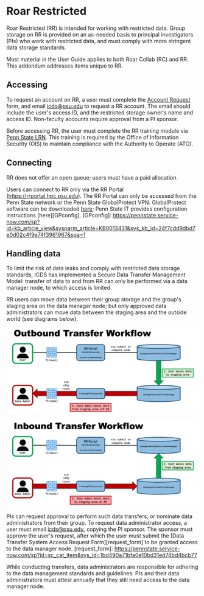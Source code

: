 

# Roar Restricted

Roar Restricted (RR) is intended for working with restricted data.
Group storage on RR is provided on an as-needed basis 
to principal investigators (PIs) who work with restricted data,
and must comply with more stringent data storage standards.

Most material in the User Guide 
applies to both Roar Collab (RC) and RR.
This addendum addresses items unique to RR.

## Accessing

To request an account on RR, a user must complete the 
[Account Request](https://accounts.aci.ics.psu.edu) form, 
and email <icds@psu.edu> to request a RR account.
The email should include the user's access ID, 
and the restricted storage owner's name and access ID.
Non-faculty accounts require approval from a PI sponsor. 

Before accessing RR, the user must complete the RR training module
via [Penn State LRN](https://lrn.psu.edu).
This training is required by the Office of Information Security (OIS) 
to maintain compliance with the Authority to Operate (ATO).

## Connecting

RR does not offer an open queue;
users must have a paid allocation.

Users can connect to RR only via the RR Portal (<https://rrportal.hpc.psu.edu>).
The RR Portal can only be accessed from the Penn State network 
or the Penn State GlobalProtect VPN. 
GlobalProtect software can be downloaded [here](https://www.it.psu.edu/software/);
Penn State IT provides configuration instructions [here][GPconfig].
[GPconfig]: https://pennstate.service-now.com/sp?id=kb_article_view&sysparm_article=KB0013431&sys_kb_id=24f7cdd9dbd7e0d02c4f9e74f3961967&spa=1 

## Handling data 

To limit the risk of data leaks
and comply with restricted data storage standards,
ICDS has implemented a Secure Data Transfer Management Model:
transfer of data to and from RR 
can only be performed via a data manager node,
to which access is limited.

RR users can move data between their group storage 
and the group's staging area on the data manager node;
but only approved data administrators can move data
between the staging area and the outside world
(see diagrams below).

![Roar Restricted Outbound Transfer Workflow Diagram](img/RROutboundTransfer.png)

![Roar Restricted Inbound Transfer Workflow Diagram](img/RRInboundTransfer.png)

PIs can request approval to perform such data transfers,
or nominate data administrators from their group.
To request data administrator access,
a user must email <icds@psu.edu>, copying the PI sponsor.
The sponsor must approve the user's request,
after which the user must submit the 
[Data Transfer System Access Request Form][request_form]
to be granted access to the data manager node.
[request_form]: https://pennstate.service-now.com/sp?id=sc_cat_item&sys_id=1bd490a71bfa0e10bd31ed74bd4bcb77 

While conducting transfers, data administrators are responsible 
for adhering to the data management standards and guidelines.
PIs and their data administrators must attest annually 
that they still need access to the data manager node.